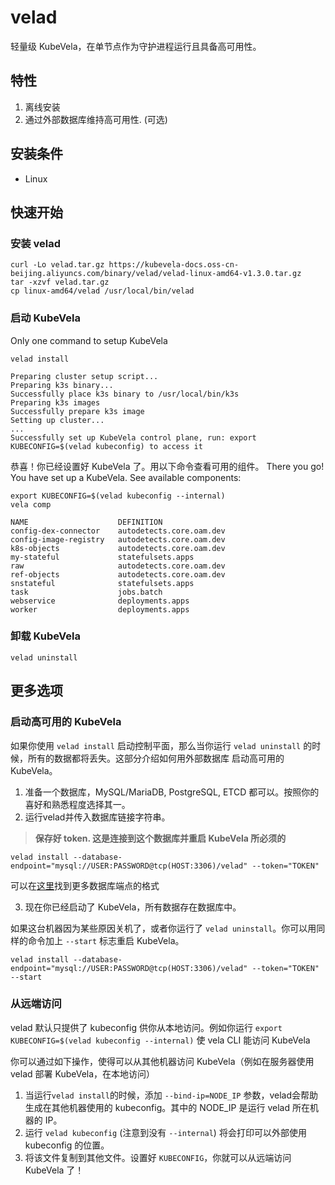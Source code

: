 # velad

轻量级 KubeVela，在单节点作为守护进程运行且具备高可用性。

## 特性

1. 离线安装
2. 通过外部数据库维持高可用性. (可选)

## 安装条件

- Linux

## 快速开始

### 安装 velad

```shell
curl -Lo velad.tar.gz https://kubevela-docs.oss-cn-beijing.aliyuncs.com/binary/velad/velad-linux-amd64-v1.3.0.tar.gz
tar -xzvf velad.tar.gz
cp linux-amd64/velad /usr/local/bin/velad
```

### 启动 KubeVela

Only one command to setup KubeVela

```shell
velad install
```
```shell
Preparing cluster setup script...
Preparing k3s binary...
Successfully place k3s binary to /usr/local/bin/k3s
Preparing k3s images
Successfully prepare k3s image
Setting up cluster...
...
Successfully set up KubeVela control plane, run: export KUBECONFIG=$(velad kubeconfig) to access it
```
恭喜！你已经设置好 KubeVela 了。用以下命令查看可用的组件。
There you go! You have set up a KubeVela. See available components:

```shell
export KUBECONFIG=$(velad kubeconfig --internal)
vela comp
```
```shell
NAME                    DEFINITION
config-dex-connector    autodetects.core.oam.dev
config-image-registry   autodetects.core.oam.dev
k8s-objects             autodetects.core.oam.dev
my-stateful             statefulsets.apps
raw                     autodetects.core.oam.dev
ref-objects             autodetects.core.oam.dev
snstateful              statefulsets.apps
task                    jobs.batch
webservice              deployments.apps
worker                  deployments.apps
```

### 卸载 KubeVela

```shell
velad uninstall
```

## 更多选项

### 启动高可用的 KubeVela

如果你使用 `velad install` 启动控制平面，那么当你运行 `velad uninstall` 的时候，所有的数据都将丢失。这部分介绍如何用外部数据库
启动高可用的 KubeVela。

1. 准备一个数据库，MySQL/MariaDB, PostgreSQL, ETCD 都可以。按照你的喜好和熟悉程度选择其一。
2. 运行velad并传入数据库链接字符串。

> **保存好 token. 这是连接到这个数据库并重启 KubeVela 所必须的**
```shell
velad install --database-endpoint="mysql://USER:PASSWORD@tcp(HOST:3306)/velad" --token="TOKEN"
```

可以在[这里](db-connect-format.md)找到更多数据库端点的格式

3. 现在你已经启动了 KubeVela，所有数据存在数据库中。

如果这台机器因为某些原因关机了，或者你运行了 `velad uninstall`。你可以用同样的命令加上 `--start` 标志重启 KubeVela。 

```shell
velad install --database-endpoint="mysql://USER:PASSWORD@tcp(HOST:3306)/velad" --token="TOKEN" --start
```

### 从远端访问

velad 默认只提供了 kubeconfig 供你从本地访问。例如你运行 `export KUBECONFIG=$(velad kubeconfig --internal)` 使 vela CLI 能访问 KubeVela

你可以通过如下操作，使得可以从其他机器访问 KubeVela（例如在服务器使用 velad 部署 KubeVela，在本地访问）
1. 当运行`velad install`的时候，添加 `--bind-ip=NODE_IP` 参数，velad会帮助生成在其他机器使用的 kubeconfig。其中的 NODE_IP 是运行 velad 所在机器的 IP。
2. 运行 `velad kubeconfig` (注意到没有 `--internal`) 将会打印可以外部使用 kubeconfig 的位置。
3. 将该文件复制到其他文件。设置好 `KUBECONFIG`，你就可以从远端访问 KubeVela 了！
